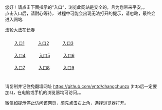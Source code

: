 您好！请点击下面指示的“入口”，浏览此网站是安全的，且为您带来平安。。 <br/>
点击入口后，请耐心等待， 过程中可能会出现无法打开的提示，请忽略，最终会进入网站. </br>

法轮大法在长春<br/>
<div style="padding:10px"><a style="margin:20px" target="_blank" href="https://d2k8p3ivjd6k99.cloudfront.net/2Qpsp?jrevmkdt" id="ccLink1" rel="nofollow">入口1</a> <a target="_blank" style="margin:20px" href="https://d3qrsw68zfr92i.cloudfront.net/2Qpsp?xphwtmlm" id="ccLink2" rel="nofollow">入口2</a> <a style="margin:20px" target="_blank" href="https://d2lb19s2dmbh9v.cloudfront.net/2Qpsp?zkqqxcoz" id="ccLink3" rel="nofollow">入口3</a></div>

<div style="padding:10px" ><a style="margin:20px" target="_blank" href="https://d2k8p3ivjd6k99.cloudfront.net/2Qpsp?jrevmkdt" id="ccLink4" rel="nofollow">入口4</a> <a style="margin:20px" href="https://d3qrsw68zfr92i.cloudfront.net/2Qpsp?xphwtmlm" target="_blank" id="ccLink5" rel="nofollow">入口5</a> <a style="margin:20px" href="https://d2lb19s2dmbh9v.cloudfront.net/2Qpsp?zkqqxcoz" target="_blank" id="ccLink6" rel="nofollow">入口6</a></div>

<div style="padding:10px"><a style="margin:20px" target="_blank" href="https://d2k8p3ivjd6k99.cloudfront.net/2Qpsp?jrevmkdt" id="ccLink7" rel="nofollow">入口7</a> <a style="margin:20px" href="https://d3qrsw68zfr92i.cloudfront.net/2Qpsp?xphwtmlm" target="_blank" id="ccLink8" rel="nofollow">入口8</a> <a style="margin:20px" target="_blank" href="https://d2lb19s2dmbh9v.cloudfront.net/2Qpsp?zkqqxcoz" id="ccLink9" rel="nofollow">入口9</a></div>

<br/>



请复制并记住免翻墙网址 https://github.com/yntd/changchunzx (http后一定要加s)，在电脑或手机的浏览器均可访问。。<br/>

微信如提示停止访问该网页，须先点击右上角，选择浏览器打开。
